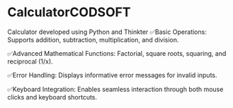 # CalculatorCODSOFT
Calculator developed using Python and Thinkter
✅Basic Operations: Supports addition, subtraction, multiplication, and division.

✅Advanced Mathematical Functions: Factorial, square roots, squaring, and reciprocal (1/x).

✅Error Handling: Displays informative error messages for invalid inputs.

✅Keyboard Integration: Enables seamless interaction through both mouse clicks and keyboard shortcuts.
